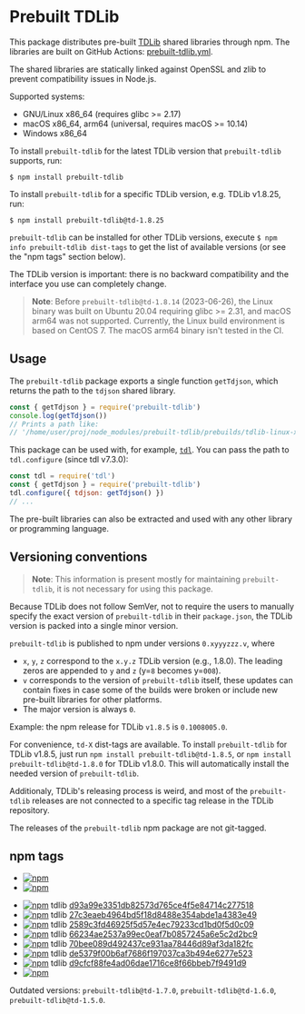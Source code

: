 # Prebuilt TDLib

This package distributes pre-built [TDLib][] shared libraries through npm.
The libraries are built on GitHub Actions: [prebuilt-tdlib.yml][].

[TDLib]: https://github.com/tdlib/td
[prebuilt-tdlib.yml]: ../../.github/workflows/prebuilt-tdlib.yml

The shared libraries are statically linked against OpenSSL and zlib to prevent
compatibility issues in Node.js.

Supported systems:
- GNU/Linux x86_64 (requires glibc >= 2.17)
- macOS x86_64, arm64 (universal, requires macOS >= 10.14)
- Windows x86_64

To install `prebuilt-tdlib` for the latest TDLib version that `prebuilt-tdlib`
supports, run:

```console
$ npm install prebuilt-tdlib
```

To install `prebuilt-tdlib` for a specific TDLib version, e.g. TDLib v1.8.25,
run:

```console
$ npm install prebuilt-tdlib@td-1.8.25
```

`prebuilt-tdlib` can be installed for other TDLib versions, execute
`$ npm info prebuilt-tdlib dist-tags` to get the list of available versions
(or see the "npm tags" section below).

The TDLib version is important: there is no backward compatibility and the
interface you use can completely change.

> **Note**: Before `prebuilt-tdlib@td-1.8.14` (2023-06-26), the Linux binary was
> built on Ubuntu 20.04 requiring glibc >= 2.31, and macOS arm64 was not
> supported. Currently, the Linux build environment is based on CentOS 7. The
> macOS arm64 binary isn't tested in the CI.

## Usage

The `prebuilt-tdlib` package exports a single function `getTdjson`, which
returns the path to the `tdjson` shared library.

```javascript
const { getTdjson } = require('prebuilt-tdlib')
console.log(getTdjson())
// Prints a path like:
// '/home/user/proj/node_modules/prebuilt-tdlib/prebuilds/tdlib-linux-x64/libtdjson.so'
```

This package can be used with, for example, [`tdl`][tdl]. You can pass the
path to `tdl.configure` (since tdl v7.3.0):

[tdl]: https://github.com/Bannerets/tdl

```javascript
const tdl = require('tdl')
const { getTdjson } = require('prebuilt-tdlib')
tdl.configure({ tdjson: getTdjson() })
// ...
```

The pre-built libraries can also be extracted and used with any other library
or programming language.

## Versioning conventions

> **Note**: This information is present mostly for maintaining `prebuilt-tdlib`,
> it is not necessary for using this package.

Because TDLib does not follow SemVer, not to require the users to manually
specify the exact version of `prebuilt-tdlib` in their `package.json`, the TDLib
version is packed into a single minor version.

`prebuilt-tdlib` is published to npm under versions `0.xyyyzzz.v`, where

- `x`, `y`, `z` correspond to the `x.y.z` TDLib version (e.g., 1.8.0). The
  leading zeros are appended to `y` and `z` (y=`8` becomes y=`008`).
- `v` corresponds to the version of `prebuilt-tdlib` itself, these updates can
  contain fixes in case some of the builds were broken or include new pre-built
  libraries for other platforms.
- The major version is always `0`.

Example: the npm release for TDLib `v1.8.5` is `0.1008005.0`.

For convenience, `td-X` dist-tags are available. To install `prebuilt-tdlib` for
TDLib v1.8.5, just run `npm install prebuilt-tdlib@td-1.8.5`, or
`npm install prebuilt-tdlib@td-1.8.0` for TDLib v1.8.0. This will automatically
install the needed version of `prebuilt-tdlib`.

Additionaly, TDLib's releasing process is weird, and most of the
`prebuilt-tdlib` releases are not connected to a specific tag release in the
TDLib repository.

The releases of the `prebuilt-tdlib` npm package are not git-tagged.

## npm tags

- [![npm](https://img.shields.io/npm/v/prebuilt-tdlib/latest.svg)](https://www.npmjs.com/package/prebuilt-tdlib)
- [![npm](https://img.shields.io/npm/v/prebuilt-tdlib/stable.svg)](https://www.npmjs.com/package/prebuilt-tdlib)

<!-- Add new versions below -->
- [![npm](https://img.shields.io/npm/v/prebuilt-tdlib/td-1.8.25.svg)](https://www.npmjs.com/package/prebuilt-tdlib/v/td-1.8.25) tdlib [d93a99e3351db82573d765ce4f5e84714c277518](https://github.com/tdlib/td/commit/d93a99e3351db82573d765ce4f5e84714c277518)
- [![npm](https://img.shields.io/npm/v/prebuilt-tdlib/td-1.8.23.svg)](https://www.npmjs.com/package/prebuilt-tdlib/v/td-1.8.23) tdlib [27c3eaeb4964bd5f18d8488e354abde1a4383e49](https://github.com/tdlib/td/commit/27c3eaeb4964bd5f18d8488e354abde1a4383e49)
- [![npm](https://img.shields.io/npm/v/prebuilt-tdlib/td-1.8.19.svg)](https://www.npmjs.com/package/prebuilt-tdlib/v/td-1.8.19) tdlib [2589c3fd46925f5d57e4ec79233cd1bd0f5d0c09](https://github.com/tdlib/td/commit/2589c3fd46925f5d57e4ec79233cd1bd0f5d0c09)
- [![npm](https://img.shields.io/npm/v/prebuilt-tdlib/td-1.8.14.svg)](https://www.npmjs.com/package/prebuilt-tdlib/v/td-1.8.14) tdlib [66234ae2537a99ec0eaf7b0857245a6e5c2d2bc9](https://github.com/tdlib/td/commit/66234ae2537a99ec0eaf7b0857245a6e5c2d2bc9)
- [![npm](https://img.shields.io/npm/v/prebuilt-tdlib/td-1.8.12.svg)](https://www.npmjs.com/package/prebuilt-tdlib/v/td-1.8.12) tdlib [70bee089d492437ce931aa78446d89af3da182fc](https://github.com/tdlib/td/commit/70bee089d492437ce931aa78446d89af3da182fc)
- [![npm](https://img.shields.io/npm/v/prebuilt-tdlib/td-1.8.7.svg)](https://www.npmjs.com/package/prebuilt-tdlib/v/td-1.8.7) tdlib [de5379f00b6af7686f197037ca3b494e6277e523](https://github.com/tdlib/td/commit/de5379f00b6af7686f197037ca3b494e6277e523)
- [![npm](https://img.shields.io/npm/v/prebuilt-tdlib/td-1.8.5.svg)](https://www.npmjs.com/package/prebuilt-tdlib/v/td-1.8.5) tdlib [d9cfcf88fe4ad06dae1716ce8f66bbeb7f9491d9](https://github.com/tdlib/td/commit/d9cfcf88fe4ad06dae1716ce8f66bbeb7f9491d9)
- [![npm](https://img.shields.io/npm/v/prebuilt-tdlib/td-1.8.0.svg)](https://www.npmjs.com/package/prebuilt-tdlib/v/td-1.8.0)

Outdated versions: `prebuilt-tdlib@td-1.7.0`, `prebuilt-tdlib@td-1.6.0`, `prebuilt-tdlib@td-1.5.0`.
